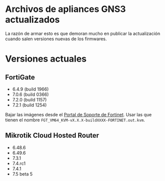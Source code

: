 # Archivos de apliances GNS3 actualizados

La razón de armar esto es que demoran mucho en publicar la actualización cuando salen versiones nuevas de los firmwares.

# Versiones actuales

## FortiGate

- 6.4.9 (build 1966)
- 7.0.6 (build 0366)
- 7.2.0 (build 1157)
- 7.2.1 (build 1254)

Bajar las imágenes desde el [Portal de Soporte de Fortinet](https://support.fortinet.com). Usar las que tienen el nombre `FGT_VM64_KVM-vX.X.X-buildXXXX-FORTINET.out.kvm`.

## Mikrotik Cloud Hosted Router

- 6.48.6
- 6.49.6
- 7.3.1
- 7.4.rc1
- 7.4.1
- 7.5 beta 5
